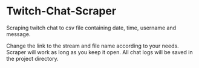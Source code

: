 # Twitch-Chat-Scraper
Scraping twitch chat to csv file containing date, time, username and message.

Change the link to the stream and file name according to your needs.
Scraper will work as long as you keep it open.
All chat logs will be saved in the project directory.
